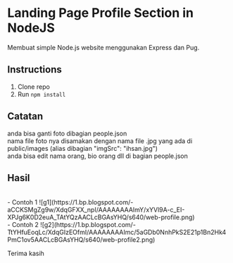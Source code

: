 # Landing Page Profile Section in NodeJS

Membuat simple Node.js website menggunakan Express dan Pug.

## Instructions
1. Clone repo
2. Run `npm install`

## Catatan

anda bisa ganti foto dibagian people.json <br/>
nama file foto nya disamakan dengan nama file .jpg yang ada di public/images (alias dibagian  "imgSrc": "ihsan.jpg")<br/>
anda bisa edit nama orang, bio orang dll di bagian people.json<br/>

## Hasil
<br/>
- Contoh 1
![g1](https://1.bp.blogspot.com/-aCCKSMgZg9w/XdqGFXX_npI/AAAAAAAAImY/xYVl9A-c_EI-XPJg6K0D2euA_TAtYQzAACLcBGAsYHQ/s640/web-profile.png)
<br/>
- Contoh 2
![g2](https://1.bp.blogspot.com/-TtYHfuEoqLc/XdqGIzEOfmI/AAAAAAAAImc/5aGDb0NnhPkS2E21p1Bn2Hk4PmC1ov5AACLcBGAsYHQ/s640/web-profile2.png)
<br/>

Terima kasih



